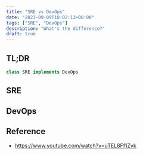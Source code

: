 ```yaml
---
title: "SRE vs DevOps"
date: "2023-09-09T18:02:13+08:00"
tags: ["SRE", "DevOps"]
description: "What's the difference?"
draft: true
---
```


## TL;DR
```java
class SRE implements DevOps
```

## SRE

## DevOps

## Reference
- https://www.youtube.com/watch?v=uTEL8Ff1Zvk
